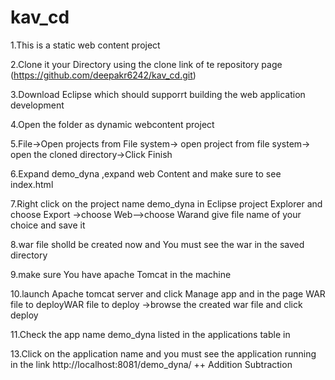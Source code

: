 # kav_cd

1.This is a static web content project

2.Clone it  your Directory using the clone link of te repository page (https://github.com/deepakr6242/kav_cd.git)


3.Download Eclipse which should supporrt building the web application development


4.Open the folder as dynamic webcontent project

5.File->Open projects from File system-> open project from file system-> open the cloned directory->Click Finish

6.Expand demo_dyna ,expand web Content and make sure to see index.html

7.Right click on the project name demo_dyna  in Eclipse project Explorer and choose Export ->choose Web-->choose Warand give file name of your choice
    and save it
    
    
8.war file sholld be created now and You must see the war in the saved directory

9.make sure You have apache Tomcat in the machine


10.launch Apache tomcat server and click Manage app and  in the page WAR file to deployWAR file to deploy ->browse the  created war file and click deploy


11.Check the app name demo_dyna listed in the applications table in


13.Click on the  application name and you must see the application running in the link http://localhost:8081/demo_dyna/
++
Addition
Subtraction
